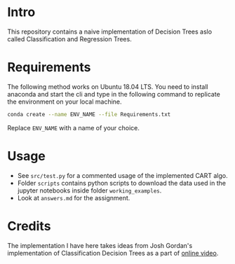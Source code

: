 # Intro
This repository contains a naive implementation of Decision Trees aslo called Classification and Regression Trees.

# Requirements
The following method works on Ubuntu 18.04 LTS. You need to install anaconda and start the cli and type in the following command to replicate the environment on your local machine.
```bash
conda create --name ENV_NAME --file Requirements.txt
```
Replace `ENV_NAME` with a name of your choice.

# Usage
* See `src/test.py` for a commented usage of the implemented CART algo.
* Folder ``scripts`` contains python scripts to download the data used in the jupyter notebooks inside folder ``working_examples``.
* Look at ``answers.md`` for the assignment.

# Credits
The implementation I have here takes ideas from Josh Gordan's implementation of Classification Decision Trees as a part of [online video](https://www.youtube.com/watch?v=LDRbO9a6XPU).


